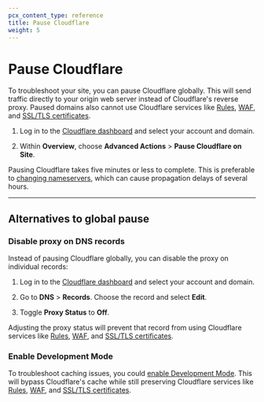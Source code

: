 ```yaml
---
pcx_content_type: reference
title: Pause Cloudflare
weight: 5
---
```


# Pause Cloudflare

To troubleshoot your site, you can pause Cloudflare globally. This will send traffic directly to your origin web server instead of Cloudflare's reverse proxy. Paused domains also cannot use Cloudflare services like [Rules](/rules/), [WAF](/waf/), and [SSL/TLS certificates](/ssl/edge-certificates/).

1. Log in to the [Cloudflare dashboard](https://dash.cloudflare.com/) and select your account and domain.

2. Within **Overview**, choose **Advanced Actions** > **Pause Cloudflare on Site**.

Pausing Cloudflare takes five minutes or less to complete. This is preferable to [changing nameservers](/dns/zone-setups/full-setup/setup/), which can cause propagation delays of several hours.

---

## Alternatives to global pause

### Disable proxy on DNS records

Instead of pausing Cloudflare globally, you can disable the proxy on individual records:

1. Log in to the [Cloudflare dashboard](https://dash.cloudflare.com/) and select your account and domain.

2. Go to **DNS** > **Records**. Choose the record and select **Edit**.

3. Toggle **Proxy Status** to **Off**.

Adjusting the proxy status will prevent that record from using Cloudflare services like [Rules](/rules/), [WAF](/waf/), and [SSL/TLS certificates](/ssl/edge-certificates/).

### Enable Development Mode

To troubleshoot caching issues, you could [enable Development Mode](/cache/reference/development-mode/). This will bypass Cloudflare's cache while still preserving Cloudflare services like [Rules](/rules/), [WAF](/waf/), and [SSL/TLS certificates](/ssl/edge-certificates/).

